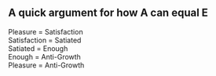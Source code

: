 ## A quick argument for how A can equal E

Pleasure = Satisfaction    
Satisfaction = Satiated  
Satiated = Enough  
Enough = Anti-Growth  
Pleasure = Anti-Growth  
